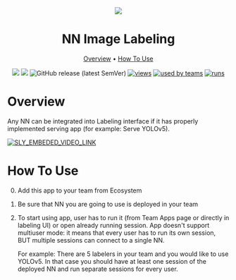 <div align="center" markdown>
<img src="https://i.imgur.com/AFv8KQa.png"/>

# NN Image Labeling

<p align="center">
  <a href="#Overview">Overview</a> •
  <a href="#How-To-Run">How To Use</a>
</p>


[![](https://img.shields.io/badge/supervisely-ecosystem-brightgreen)](https://ecosystem.supervise.ly/apps/group-reference-objects-into-batches)
[![](https://img.shields.io/badge/slack-chat-green.svg?logo=slack)](https://supervise.ly/slack)
![GitHub release (latest SemVer)](https://img.shields.io/github/v/release/supervisely-ecosystem/group-reference-objects-into-batches)
[![views](https://app.supervise.ly/public/api/v3/ecosystem.counters?repo=supervisely-ecosystem/group-reference-objects-into-batches&counter=views&label=views)](https://supervise.ly)
[![used by teams](https://app.supervise.ly/public/api/v3/ecosystem.counters?repo=supervisely-ecosystem/group-reference-objects-into-batches&counter=downloads&label=used%20by%20teams)](https://supervise.ly)
[![runs](https://app.supervise.ly/public/api/v3/ecosystem.counters?repo=supervisely-ecosystem/group-reference-objects-into-batches&counter=runs&label=runs&123)](https://supervise.ly)

</div>

# Overview

Any NN can be integrated into Labeling interface if it has properly implemented serving app (for example: Serve YOLOv5).

<a data-key="sly-embeded-video-link" href="https://youtu.be/eWAvbmkm6JQ" data-video-code="eWAvbmkm6JQ">
    <img src="https://i.imgur.com/ODlVoBh.png" alt="SLY_EMBEDED_VIDEO_LINK"  style="max-width:100%;">
</a>

# How To Use

0. Add this app to your team from Ecosystem
1. Be sure that NN you are going to use is deployed in your team
2. To start using app, user has to run it (from Team Apps page or directly in labeling UI) or open already running session. App doesn't support multiuser mode: it means that every user has to run its own session, BUT multiple sessions can connect to a single NN. 
   
    For example: There are 5 labelers in your team and you would like to use YOLOv5. In that case you should have at least one session of the deployed NN and run separate sessions for every user.






